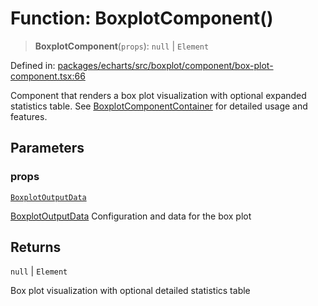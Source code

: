 # Function: BoxplotComponent()

> **BoxplotComponent**(`props`): `null` \| `Element`

Defined in: [packages/echarts/src/boxplot/component/box-plot-component.tsx:66](https://github.com/GeoDaCenter/openassistant/blob/994a31d776db171047aa7cd650eb798b5317f644/packages/echarts/src/boxplot/component/box-plot-component.tsx#L66)

Component that renders a box plot visualization with optional expanded statistics table.
See [BoxplotComponentContainer](BoxplotComponentContainer.md) for detailed usage and features.

## Parameters

### props

[`BoxplotOutputData`](../type-aliases/BoxplotOutputData.md)

[BoxplotOutputData](../type-aliases/BoxplotOutputData.md) Configuration and data for the box plot

## Returns

`null` \| `Element`

Box plot visualization with optional detailed statistics table
